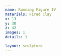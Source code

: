 ```yaml
---
name: Running Figure IV
materials: Fired Clay
x: 13
y: 30
z: 42
images: 1
details: 1

layout: sculpture
---
```

